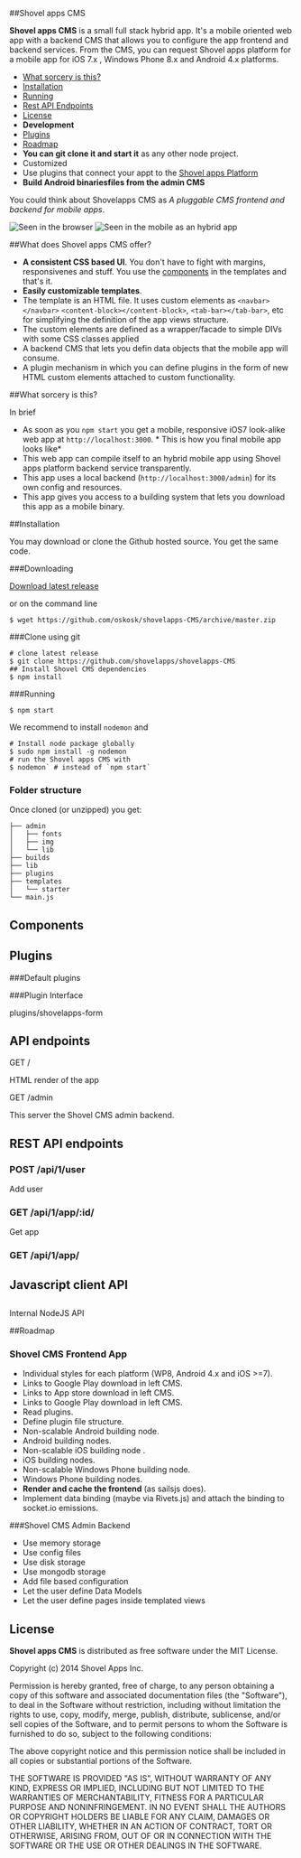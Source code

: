 ##Shovel apps CMS

**Shovel apps CMS** is a small full stack hybrid app. It's a mobile oriented web app with a backend CMS that allows you to configure the app frontend and backend services. From the CMS, you can request Shovel apps platform for a mobile app for iOS 7.x , Windows Phone 8.x and Android 4.x platforms.

* [What sorcery is this?](#what-sorcery-is-this)
* [Installation](#installation)
* [Running](#running)
* [Rest API Endpoints](#rest-api-endpoints)
* [License](#license)
* **Development**
 * [Plugins](#plugins)
 * [Roadmap](#roadmap)
* **You can git clone it and start it** as any other node project. 
* Customized
* Use plugins that connect your appt to the [Shovel apps Platform]()
* **Build Android binariesfiles from the admin CMS**

You could think about Shovelapps CMS as _A pluggable CMS frontend and backend for mobile apps_. 


![Seen in the browser](https://cldup.com/4Q-ZFM5hYG.gif)
![Seen in the mobile as an hybrid app](https://cldup.com/4Q-ZFM5hYG.gif)


##What does Shovel apps CMS offer?

* **A consistent CSS based UI**. You don't have to fight with margins, responsivenes and stuff. You use the [components](#components) in the templates and that's it.
* **Easily customizable templates**.
 * The template is an HTML file. It uses custom elements as `<navbar></navbar>` `<content-block></content-block>`, `<tab-bar></tab-bar>`, etc for simplifying the definition of the app views structure.
 * The custom elements are defined as a wrapper/facade to simple DIVs with some CSS classes applied
* A backend CMS that lets you defin data objects that the mobile app will consume.
* A plugin mechanism in which you can define plugins in the form of new HTML custom elements attached to custom functionality. 

##What sorcery is this?

In brief

* As soon as you `npm start` you get a mobile, responsive iOS7 look-alike web app at `http://localhost:3000`. * This is how you final mobile app looks like*
* This web app can compile itself to an hybrid mobile app using Shovel apps platform backend service transparently. 
 * This app uses a local backend (`http://localhost:3000/admin`) for its own config and resources.
 * This app gives you access to a building system that lets you download this app as a mobile binary.

##Installation

You may download or clone the Github hosted source. You get the same code.

###Downloading 

[Download latest release](https://github.com/oskosk/shovelapps-CMS/archive/master.zip)

or on the command line

```
$ wget https://github.com/oskosk/shovelapps-CMS/archive/master.zip
```

###Clone using git

```
# clone latest release
$ git clone https://github.com/shovelapps/shovelapps-CMS
## Install Shovel CMS dependencies
$ npm install
```

###Running

```
$ npm start
```

We recommend to install `nodemon` and 
```
# Install node package globally
$ sudo npm install -g nodemon
# run the Shovel apps CMS with 
$ nodemon` # instead of `npm start`
```

### Folder structure

Once cloned (or unzipped) you get:

```
├── admin
│   ├── fonts
│   ├── img
│   └── lib
├── builds
├── lib
├── plugins
├── templates
│   └── starter
└── main.js
```

## Components



## Plugins


###Default plugins

###Plugin Interface

 plugins/shovelapps-form


## API endpoints

GET /

HTML render of the app

GET /admin

This server the Shovel CMS admin backend. 

## REST API endpoints

### POST /api/1/user

Add user

### GET /api/1/app/:id/ 

Get app

### GET /api/1/app/

## Javascript client API

##
 Internal NodeJS API

##Roadmap

### Shovel CMS Frontend App
* Individual styles for each platform (WP8, Android 4.x and iOS >=7).
* Links to Google Play download in left CMS.
* Links to App store download in left CMS.
* Links to Google Play download in left CMS.
* Read plugins.
* Define plugin file structure.
* Non-scalable Android building node.
* Android building nodes.
* Non-scalable iOS building node .
* iOS building nodes.
* Non-scalable Windows Phone building node.
* Windows Phone building nodes. 
* **Render and cache the frontend** (as sailsjs does).
* Implement data binding (maybe via Rivets.js) and attach the binding to socket.io emissions.


###Shovel CMS Admin Backend

* Use memory storage
* Use config files
* Use disk storage
* Use mongodb storage
* Add file based configuration
* Let the user define Data Models
* Let the user define pages inside templated views

## License

**Shovel apps CMS** is distributed as free software under the MIT License.

Copyright (c) 2014 Shovel Apps Inc. 

Permission is hereby granted, free of charge, to any person obtaining a copy
of this software and associated documentation files (the "Software"), to deal
in the Software without restriction, including without limitation the rights
to use, copy, modify, merge, publish, distribute, sublicense, and/or sell
copies of the Software, and to permit persons to whom the Software is
furnished to do so, subject to the following conditions:

The above copyright notice and this permission notice shall be included in all
copies or substantial portions of the Software.

THE SOFTWARE IS PROVIDED "AS IS", WITHOUT WARRANTY OF ANY KIND, EXPRESS OR
IMPLIED, INCLUDING BUT NOT LIMITED TO THE WARRANTIES OF MERCHANTABILITY,
FITNESS FOR A PARTICULAR PURPOSE AND NONINFRINGEMENT. IN NO EVENT SHALL THE
AUTHORS OR COPYRIGHT HOLDERS BE LIABLE FOR ANY CLAIM, DAMAGES OR OTHER
LIABILITY, WHETHER IN AN ACTION OF CONTRACT, TORT OR OTHERWISE, ARISING FROM,
OUT OF OR IN CONNECTION WITH THE SOFTWARE OR THE USE OR OTHER DEALINGS IN THE
SOFTWARE.
